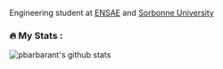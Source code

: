 Engineering student at [ENSAE](https://www.ensae.fr/en) and [Sorbonne University](https://sciences.sorbonne-universite.fr/en/formation-sciences/masters/master-informatique/parcours-ima)


### :fire: My Stats :
![pbarbarant's github stats](https://github-readme-stats.vercel.app/api?username=pbarbarant)
